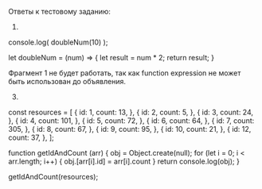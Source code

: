Ответы к тестовому заданию:

1. 
console.log( doubleNum(10) );

let doubleNum = (num) => {
  let result = num * 2;
  return result;
}

Фрагмент 1 не будет работать, так как function expression не может быть использован до объявления.

3.
const resources = [
{
id: 1,
count: 13,
},
{
id: 2,
count: 5,
},
{
id: 3,
count: 24,
},
{
id: 4,
count: 101,
},
{
id: 5,
count: 72,
},
{
id: 6,
count: 64,
},
{
id: 7,
count: 305,
},
{
id: 8,
count: 67,
},
{
id: 9,
count: 95,
},
{
id: 10,
count: 21,
},
{
id: 12,
count: 37,
},
];

function getIdAndCount (arr) {
obj = Object.create(null);
for (let i = 0; i < arr.length; i++) {
obj.[arr[i].id] = arr[i].count
}
return console.log(obj);
}

getIdAndCount(resources);
